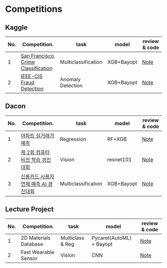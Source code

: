 # Competitions

## Kaggle

| No.  | Competition.                                                 | task                  | model                  |review & code                                                |
| ---- | ------------------------------------------------------------ | --------------------- | --------------------- | ------------------------------------------------------------ |
| 1    | [San Francisco Crime Classification](https://www.kaggle.com/c/sf-crime) |     Multiclassification      |      XGB+Bayopt      | [Note](https://colab.research.google.com/github/sejin-sim/Competitions/blob/main/%5BKAGGLE%5D_San_Francisco_Crime_Classification.ipynb) |
| 2    | [IEEE-CIS Fraud Detection](https://www.kaggle.com/c/ieee-fraud-detection/overview) | Anomaly Detection |      XGB+Bayopt      | [Note](https://colab.research.google.com/github/sejin-sim/Competitions/blob/main/%5BKAGGLE%5D_IEEE_CIS_fraud_detection.ipynb) |

## Dacon

| No.  | Competition.                                                 | task                  | model                  |review & code                                                |
| ---- | ------------------------------------------------------------ | --------------------- | --------------------- | ------------------------------------------------------------ |
| 1    | [아파트 실거래가 예측](https://dacon.io/competitions/official/21265/overview/description/) |   Regression   |  RF+XGB | [Note](https://colab.research.google.com/github/sejin-sim/Competitions/blob/main/%5BDACON%5D_%EC%95%84%ED%8C%8C%ED%8A%B8_%EC%8B%A4%EA%B1%B0%EB%9E%98%EA%B0%80_%EC%98%88%EC%B8%A1.ipynb) |
| 2    | [제 2회 컴퓨터 비전 학습 경진대회](https://dacon.io/competitions/official/235697/overview/) |   Vision   |  resnet101 | [Note](https://colab.research.google.com/github/sejin-sim/Competitions/blob/main/%5BDACON%5D_%EC%A0%9C_2%ED%9A%8C_%EC%BB%B4%ED%93%A8%ED%84%B0_%EB%B9%84%EC%A0%84_%ED%95%99%EC%8A%B5_%EA%B2%BD%EC%A7%84%EB%8C%80%ED%9A%8C.ipynb) |
| 3    | [신용카드 사용자 연체 예측 AI 경진대회](https://dacon.io/competitions/official/235713/data) |   Multiclassification   |  XGB+Bayopt | [Note](https://colab.research.google.com/github/sejin-sim/Competitions/blob/main/%5BDACON%5D_신용카드_사용자_연체_예측_AI_경진대회.ipynb) |

## Lecture Project

| No.  | Competition.                                                 | task                  | model                  |review & code                                                |
| ---- | ------------------------------------------------------------ | --------------------- | --------------------- | ------------------------------------------------------------ |
| 1    | 2D Materials Database |  Multiclass & Reg   |  Pycaret(AutoML) + Bayopt | [Note](https://colab.research.google.com/github/sejin-sim/Competitions/blob/main/%5BLecture%5D_2D_Materials_Database.ipynb) |
| 2    | Fast Wearable Sensor |  Vision   |  CNN | [Note](https://colab.research.google.com/github/sejin-sim/Competitions/blob/main/%5BLecture%5D_Fast_Wearable_Sensor.ipynb) |

